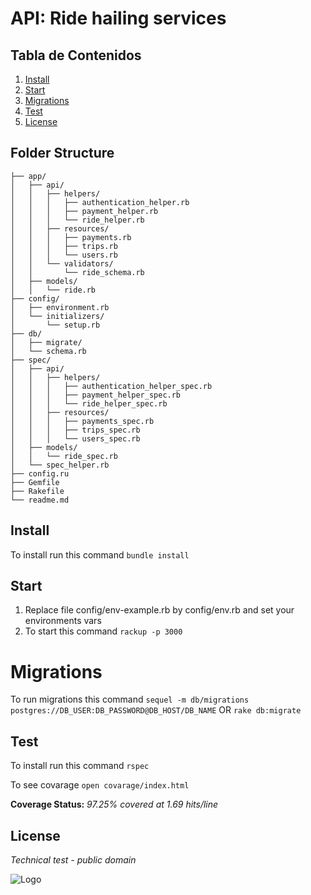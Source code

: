 # API: Ride hailing services


## Tabla de Contenidos

1. [Install](#install)
2. [Start](#start)
3. [Migrations](#migrations)
3. [Test](#test)
4. [License](#license)

## Folder Structure
```
├── app/
│   ├── api/
│   │   ├── helpers/
│   │   │   ├── authentication_helper.rb
│   │   │   ├── payment_helper.rb
│   │   │   └── ride_helper.rb
│   │   ├── resources/
│   │   │   ├── payments.rb
│   │   │   ├── trips.rb
│   │   │   └── users.rb
│   │   └── validators/
│   │       └── ride_schema.rb
│   ├── models/
│   │   └── ride.rb
├── config/
│   ├── environment.rb
│   └── initializers/
│       └── setup.rb
├── db/
│   ├── migrate/
│   └── schema.rb
├── spec/
│   ├── api/
│   │   ├── helpers/
│   │   │   ├── authentication_helper_spec.rb
│   │   │   ├── payment_helper_spec.rb
│   │   │   └── ride_helper_spec.rb
│   │   ├── resources/
│   │   │   ├── payments_spec.rb
│   │   │   ├── trips_spec.rb
│   │   │   └── users_spec.rb
│   ├── models/
│   │   └── ride_spec.rb
│   └── spec_helper.rb
├── config.ru
├── Gemfile
├── Rakefile
└── readme.md
```

## Install

To install run this command ```bundle install```

## Start 
1. Replace file config/env-example.rb by config/env.rb and  set your environments vars
2. To start  this command ```rackup -p 3000```

# Migrations
To run migrations this command ```sequel -m db/migrations postgres://DB_USER:DB_PASSWORD@DB_HOST/DB_NAME```
OR ```rake db:migrate```

## Test 

To install run this command ```rspec```

To see covarage ```open covarage/index.html```

**Coverage Status:** *97.25% covered at 1.69 hits/line* 


## License

*Technical test - public domain*

![Logo](https://code.dblock.org/images/posts/2015/2015-08-04-ruby-grape/grape.png)

